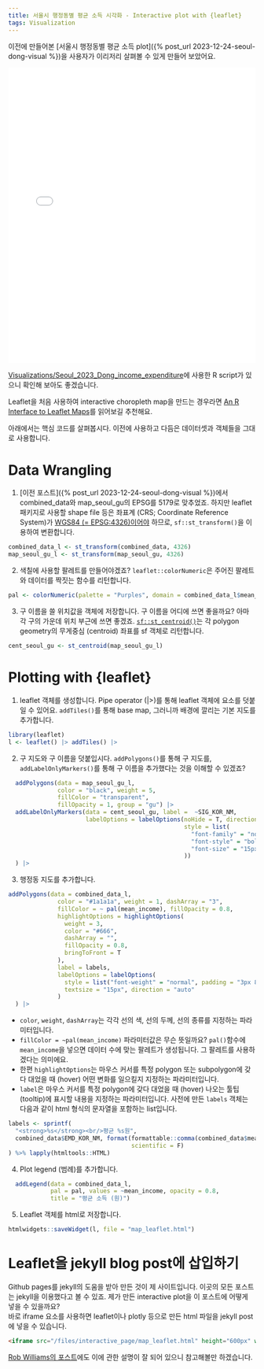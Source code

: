 ```yaml
---
title: 서울시 행정동별 평균 소득 시각화 - Interactive plot with {leaflet}
tags: Visualization
---
```



이전에 만들어본 [서울시 행정동별 평균 소득 plot]({% post_url 2023-12-24-seoul-dong-visual %})을 사용자가 이리저리 살펴볼 수 있게 만들어 보았어요.

<iframe src="/files/interactive_page/map_leaflet.html" height="600px" width="100%" style="border:none;"></iframe>

[Visualizations/Seoul_2023_Dong_income_expenditure](https://github.com/gaba-tope/Visualizations/blob/04bd7c6c96bb4fa6898e6f70c50e9f1b664517d8/Seoul_2023_Dong_income_expenditure/Seoul_Dong_income_exp.R)에 사용한 R script가 있으니 확인해 보아도 좋겠습니다.

Leaflet을 처음 사용하여 interactive choropleth map을 만드는 경우라면 [An R Interface to Leaflet Maps](https://rstudio.github.io/leaflet/index.html)를 읽어보길 추천해요.


아래에서는 핵심 코드를 살펴봅시다. 이전에 사용하고 다듬은 데이터셋과 객체들을 그대로 사용합니다.

# Data Wrangling
1. [이전 포스트]({% post_url 2023-12-24-seoul-dong-visual %})에서 combined_data와 map_seoul_gu의 EPSG를 5179로 맞추었죠. 하지만 leaflet 패키지로 사용할 shape file 등은 좌표계 (CRS; Coordinate Reference System)가 [WGS84 (= EPSG:4326)이어야](https://rstudio.github.io/leaflet/articles/projections.html) 하므로, `sf::st_transform()`을 이용하여 변환합니다.<br>
```r
combined_data_l <- st_transform(combined_data, 4326)
map_seoul_gu_l <- st_transform(map_seoul_gu, 4326)
```

2. 색칠에 사용할 팔레트를 만들어야겠죠? `leaflet::colorNumeric`은 주어진 팔레트와 데이터를 짝짓는 함수를 리턴합니다. 
```r
pal <- colorNumeric(palette = "Purples", domain = combined_data_l$mean_income)
```

3. 구 이름을 쓸 위치값을 객체에 저장합니다. 구 이름을 어디에 쓰면 좋을까요? 아마 각 구의 가운데 위치 부근에 쓰면 좋겠죠. [`sf::st_centroid()`](https://r-spatial.github.io/sf/reference/geos_unary.html)는 각 polygon geometry의 무게중심 (centroid) 좌표를 sf 객체로 리턴합니다. <br>
```r
cent_seoul_gu <- st_centroid(map_seoul_gu_l) 
```

# Plotting with {leaflet}
1. leaflet 객체를 생성합니다. Pipe operator (|>)를 통해 leaflet 객체에 요소를 덧붙일 수 있어요. `addTiles()`를 통해 base map, 그러니까 배경에 깔리는 기본 지도를 추가합니다.<br>
```r
library(leaflet)
l <- leaflet() |> addTiles() |> 
```

2. 구 지도와 구 이름을 덧붙입시다. `addPolygons()`를 통해 구 지도를, `addLabelOnlyMarkers()`를 통해 구 이름을 추가했다는 것을 이해할 수 있겠죠?<br>
```r
  addPolygons(data = map_seoul_gu_l,
              color = "black", weight = 5,
              fillColor = "transparent",
              fillOpacity = 1, group = "gu") |> 
  addLabelOnlyMarkers(data = cent_seoul_gu, label =  ~SIG_KOR_NM, 
                      labelOptions = labelOptions(noHide = T, direction = 'top', textOnly = T,
                                                  style = list(
                                                    "font-family" = "noto-sans",
                                                    "font-style" = "bold",
                                                    "font-size" = "15px"
                                                  ))
  ) |>
```

3. 행정동 지도를 추가합니다. <br>
```r
addPolygons(data = combined_data_l,
              color = "#1a1a1a", weight = 1, dashArray = "3",
              fillColor = ~ pal(mean_income), fillOpacity = 0.8,
              highlightOptions = highlightOptions(
                weight = 3,
                color = "#666",
                dashArray = "",
                fillOpacity = 0.8,
                bringToFront = T
              ),
              label = labels,
              labelOptions = labelOptions(
                style = list("font-weight" = "normal", padding = "3px 8px"),
                textsize = "15px", direction = "auto"
              )
  ) |> 
```
- `color`, `weight`, `dashArray`는 각각 선의 색, 선의 두께, 선의 종류를 지정하는 파라미터입니다. 
- `fillColor = ~pal(mean_income)` 파라미터값은 무슨 뜻일까요?
`pal()`함수에 `mean_income`을 넣으면 데이터 수에 맞는 팔레트가 생성됩니다. 그 팔레트를 사용하겠다는 의미에요.
- 한편 `highlightOptions`는 마우스 커서를 특정 polygon 또는 subpolygon에 갖다 대었을 때 (hover) 어떤 변화를 일으킬지 지정하는 파라미터입니다.
- `label`은 마우스 커서를 특정 polygon에 갖다 대었을 때 (hover) 나오는 툴팁 (tooltip)에 표시할 내용을 지정하는 파라미터입니다. 사전에 만든 `labels` 객체는 다음과 같이 html 형식의 문자열을 포함하는 list입니다.<br>
```r
labels <- sprintf(
  "<strong>%s</strong><br/>평균 %s원",
  combined_data$EMD_KOR_NM, format(formattable::comma(combined_data$mean_income, format = 'd'),
                                   scientific = F)
) %>% lapply(htmltools::HTML)
```
4. Plot legend (범례)를 추가합니다.<br>
```r
  addLegend(data = combined_data_l,
            pal = pal, values = ~mean_income, opacity = 0.8,
            title = "평균 소득 (원)")
```

5. Leaflet 객체를 html로 저장합니다.<br>
```r
htmlwidgets::saveWidget(l, file = "map_leaflet.html") 
```

# Leaflet을 jekyll blog post에 삽입하기
Github pages를 jekyll의 도움을 받아 만든 것이 제 사이트입니다. 이곳의 모든 포스트는 jekyll을 이용했다고 볼 수 있죠. 제가 만든 interactive plot을 이 포스트에 어떻게 넣을 수 있을까요?<br> 바로 iframe 요소를 사용하면 leaflet이나 plotly 등으로 만든 html 파일을 jekyll post에 넣을 수 있습니다.<br>
```md
<iframe src="/files/interactive_page/map_leaflet.html" height="600px" width="100%" style="border:none;"></iframe>
```
 [Rob Williams의 포스트](https://jayrobwilliams.com/posts/2020/09/jekyll-html)에도 이에 관한 설명이 잘 되어 있으니 참고해볼만 하겠습니다.
